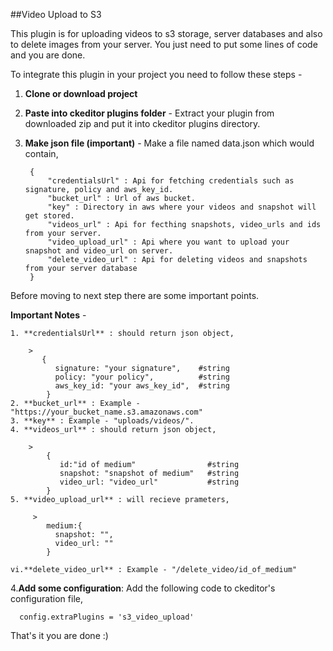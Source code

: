 ##Video Upload to S3

This plugin is for uploading videos to s3 storage, server databases and also to delete images from your server. You just need to put some lines of code and you are done.

To integrate this plugin in your project  you need to follow these steps  -

1. **Clone or download project**
2. **Paste into ckeditor plugins folder** - Extract your plugin from downloaded zip and put it into ckeditor plugins directory.
3. **Make json file (important)** - Make a file named data.json which would contain,

    >
  
        {
            "credentialsUrl" : Api for fetching credentials such as signature, policy and aws_key_id.
            "bucket_url" : Url of aws bucket.
            "key" : Directory in aws where your videos and snapshot will get stored.
            "videos_url" : Api for fecthing snapshots, video_urls and ids from your server.
            "video_upload_url" : Api where you want to upload your snapshot and video_url on server.
            "delete_video_url" : Api for deleting videos and snapshots from your server database
        }
     
 Before moving to next step there are some important points.         

   **Important Notes** - 

    1. **credentialsUrl** : should return json object,
        
        >
           {
              signature: "your signature",    #string
              policy: "your policy",          #string
              aws_key_id: "your aws_key_id",  #string
            }
    2. **bucket_url** : Example - "https://your_bucket_name.s3.amazonaws.com"
    3. **key** : Example - "uploads/videos/".
    4. **videos_url** : should return json object,
        
        >
            {
               id:"id of medium"                #string
               snapshot: "snapshot of medium"   #string
               video_url: "video_url"           #string
            }
    5. **video_upload_url** : will recieve prameters,
        
         >
            medium:{
              snapshot: "",
              video_url: ""
            }

    vi.**delete_video_url** : Example - "/delete_video/id_of_medium"               
            
            
  4.**Add some configuration**: Add the following code to ckeditor's configuration file,
        
      config.extraPlugins = 's3_video_upload'
      
 That's it you are done :)


